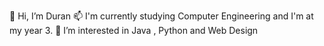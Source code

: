   👋 Hi, I’m Duran
  📫 I'm currently studying Computer Engineering and I'm at my year 3.
  👀 I’m interested in Java , Python and Web Design
